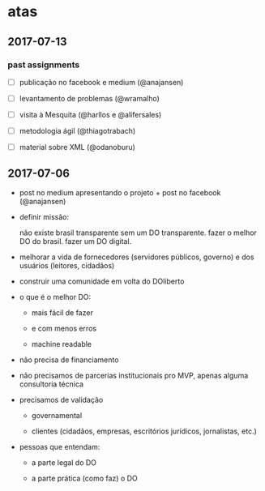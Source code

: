 # atas

## 2017-07-13

### past assignments

- [ ] publicação no facebook e medium (@anajansen)

- [ ] levantamento de problemas (@wramalho)

- [ ] visita à Mesquita (@harllos e @alifersales)

- [ ] metodologia ágil (@thiagotrabach)

- [ ] material sobre XML (@odanoburu)


## 2017-07-06

- post no medium apresentando o projeto + post no facebook (@anajansen)

- definir missão: 

	não existe brasil transparente sem um DO transparente.
	fazer o melhor DO do brasil.
	fazer um DO digital.

- melhorar a vida de fornecedores (servidores públicos, governo) e dos
  usuários (leitores, cidadãos)

- construir uma comunidade em volta do DOliberto

- o que é o melhor DO:
  
  - mais fácil de fazer
  
  - e com menos erros
  
  - machine readable

- não precisa de financiamento

- não precisamos de parcerias institucionais pro MVP, apenas alguma
  consultoria técnica

- precisamos de validação
  
  - governamental
  
  - clientes (cidadãos, empresas, escritórios jurídicos, jornalistas,
    etc.)

- pessoas que entendam:

  - a parte legal do DO
  
  - a parte prática (como faz) o DO
